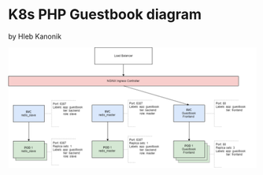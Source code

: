 K8s PHP Guestbook diagram
=
by Hleb Kanonik


![k8s diagramm](https://github.com/Cyberglamdring/4employers/blob/master/Kubernetes/etc/k8s-Guestbook.png?raw=true)
